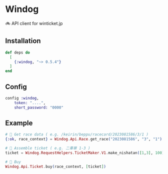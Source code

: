 # Windog

🚲 API client for winticket.jp  

## Installation

```elixir
def deps do
  [
    {:windog, "~> 0.5.4"}
  ]
end
```

## Config
```elixir
config :windog,
    token: "....",
    short_password: "0000"
```

## Example
```elixir
# 📅 Get race data ( e.g. /keirin/beppu/racecard/2023081586/3/1 )
{:ok, race_context} = Windog.Api.Race.get_race("2023081586", "3", "1")

# 🎫 Assemble ticket ( e.g. 二車単 1-3 )
ticket = Windog.RequestHelpers.TicketMaker.V1.make_nishatan([1,3], 100)

# 🤤 Buy
Windog.Api.Ticket.buy(race_context, [ticket])
```
